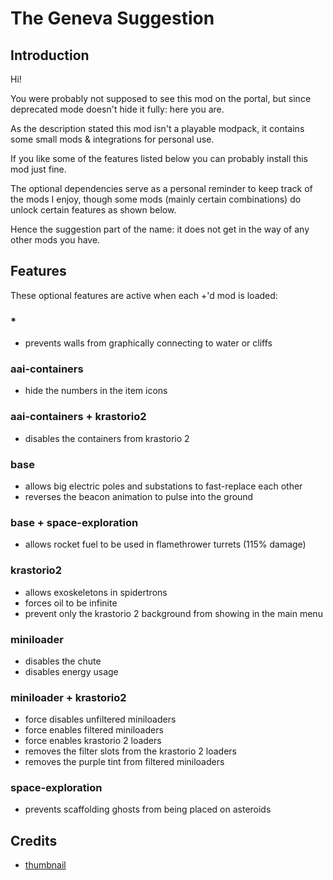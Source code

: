 # The Geneva Suggestion

## Introduction

Hi!

You were probably not supposed to see this mod on the portal,
but since deprecated mode doesn't hide it fully: here you are.

As the description stated this mod isn't a playable modpack,
it contains some small mods & integrations for personal use.

If you like some of the features listed below you can probably install this mod just fine.

The optional dependencies serve as a personal reminder to keep track of the mods I enjoy,
though some mods (mainly certain combinations) do unlock certain features as shown below.

Hence the suggestion part of the name: it does not get in the way of any other mods you have.

## Features

These optional features are active when each +'d mod is loaded:

### *
- prevents walls from graphically connecting to water or cliffs

### aai-containers
- hide the numbers in the item icons

### aai-containers + krastorio2
- disables the containers from krastorio 2

### base
- allows big electric poles and substations to fast-replace each other
- reverses the beacon animation to pulse into the ground

### base + space-exploration
- allows rocket fuel to be used in flamethrower turrets (115% damage)

### krastorio2
- allows exoskeletons in spidertrons
- forces oil to be infinite
- prevent only the krastorio 2 background from showing in the main menu

### miniloader
- disables the chute
- disables energy usage

### miniloader + krastorio2
- force disables unfiltered miniloaders
- force enables filtered miniloaders
- force enables krastorio 2 loaders
- removes the filter slots from the krastorio 2 loaders
- removes the purple tint from filtered miniloaders

### space-exploration
- prevents scaffolding ghosts from being placed on asteroids

## Credits

- [thumbnail](https://youtu.be/lnncvVlt2mw?t=88) <!-- Bosnian Ape Society -->
